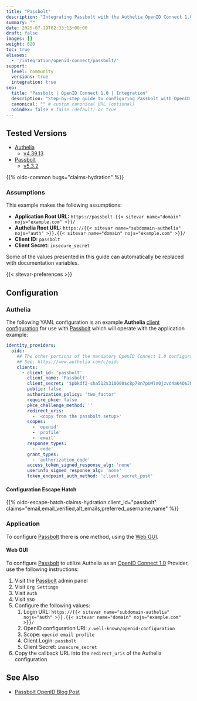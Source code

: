 ```yaml
---
title: "Passbolt"
description: "Integrating Passbolt with the Authelia OpenID Connect 1.0 Provider."
summary: ""
date: 2025-07-19T02:33:13+00:00
draft: false
images: []
weight: 620
toc: true
aliases:
  - '/integration/openid-connect/passbolt/'
support:
  level: community
  versions: true
  integration: true
seo:
  title: "Passbolt | OpenID Connect 1.0 | Integration"
  description: "Step-by-step guide to configuring Passbolt with OpenID Connect 1.0 for secure SSO. Enhance your login flow using Authelia’s modern identity management."
  canonical: "" # custom canonical URL (optional)
  noindex: false # false (default) or true
---
```


## Tested Versions

- [Authelia]
  - [v4.39.13](https://github.com/authelia/authelia/releases/tag/v4.39.13)
- [Passbolt]
  - [v5.3.2](https://www.passbolt.com/changelog/api-bext/somebody-to-love-browser-extension-api)

{{% oidc-common bugs="claims-hydration" %}}

### Assumptions

This example makes the following assumptions:

- __Application Root URL:__ `https://passbolt.{{< sitevar name="domain" nojs="example.com" >}}/`
- __Authelia Root URL:__ `https://{{< sitevar name="subdomain-authelia" nojs="auth" >}}.{{< sitevar name="domain" nojs="example.com" >}}/`
- __Client ID:__ `passbolt`
- __Client Secret:__ `insecure_secret`

Some of the values presented in this guide can automatically be replaced with documentation variables.

{{< sitevar-preferences >}}

## Configuration

### Authelia

The following YAML configuration is an example __Authelia__ [client configuration] for use with [Passbolt] which will
operate with the application example:

```yaml {title="configuration.yml"}
identity_providers:
  oidc:
    ## The other portions of the mandatory OpenID Connect 1.0 configuration go here.
    ## See: https://www.authelia.com/c/oidc
    clients:
      - client_id: 'passbolt'
        client_name: 'Passbolt'
        client_secret: '$pbkdf2-sha512$310000$c8p78n7pUMln0jzvd4aK4Q$JNRBzwAo0ek5qKn50cFzzvE9RXV88h1wJn5KGiHrD0YKtZaR/nCb2CJPOsKaPK0hjf.9yHxzQGZziziccp6Yng'  # The digest of 'insecure_secret'.
        public: false
        authorization_policy: 'two_factor'
        require_pkce: false
        pkce_challenge_method: ''
        redirect_uris:
          - '<copy from the passbolt setup>'
        scopes:
          - 'openid'
          - 'profile'
          - 'email'
        response_types:
          - 'code'
        grant_types:
          - 'authorization_code'
        access_token_signed_response_alg: 'none'
        userinfo_signed_response_alg: 'none'
        token_endpoint_auth_method: 'client_secret_post'
```

#### Configuration Escape Hatch

{{% oidc-escape-hatch-claims-hydration client_id="passbolt" claims="email,email_verified,alt_emails,preferred_username,name" %}}

### Application

To configure [Passbolt] there is one method, using the [Web GUI](#web-gui).

#### Web GUI

To configure [Passbolt] to utilize Authelia as an [OpenID Connect 1.0] Provider, use the following
instructions:

1. Visit the [Passbolt] admin panel
2. Visit `Org Settings`
3. Visit `Auth`
4. Visit `SSO`
5. Configure the following values:
   1. Login URL: `https://{{< sitevar name="subdomain-authelia" nojs="auth" >}}.{{< sitevar name="domain" nojs="example.com" >}}/`
   2. OpenID configuration URI: `/.well-known/openid-configuration`
   3. Scope: `openid email profile`
   4. Client Login: `passbolt`
   5. Client Secret: `insecure_secret`
6. Copy the callback URL into the `redirect_uris` of the Authelia configuration

## See Also

- [Passbolt OpenID Blog Post](https://www.passbolt.com/blog/openid-for-sso)

[Authelia]: https://www.authelia.com
[Passbolt]: https://www.passbolt.com/
[OpenID Connect 1.0]: ../../introduction.md
[client configuration]: ../../../../configuration/identity-providers/openid-connect/clients.md
